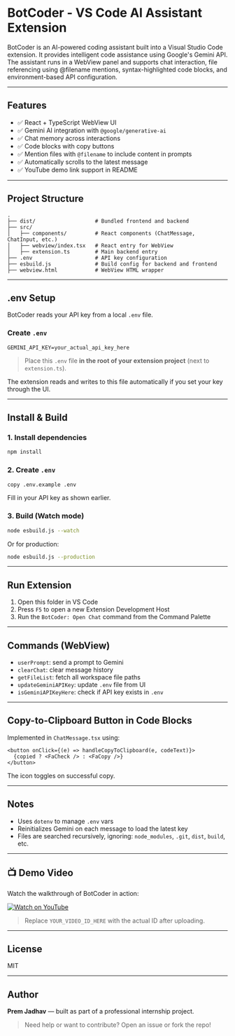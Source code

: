 # BotCoder - VS Code AI Assistant Extension

BotCoder is an AI-powered coding assistant built into a Visual Studio Code extension. It provides intelligent code assistance using Google's Gemini API. The assistant runs in a WebView panel and supports chat interaction, file referencing using @filename mentions, syntax-highlighted code blocks, and environment-based API configuration.

---

## Features

- ✅ React + TypeScript WebView UI
- ✅ Gemini AI integration with `@google/generative-ai`
- ✅ Chat memory across interactions
- ✅ Code blocks with copy buttons
- ✅ Mention files with `@filename` to include content in prompts
- ✅ Automatically scrolls to the latest message
- ✅ YouTube demo link support in README

---

## Project Structure

```
.
├── dist/                   # Bundled frontend and backend
├── src/
│   ├── components/         # React components (ChatMessage, ChatInput, etc.)
│   ├── webview/index.tsx   # React entry for WebView
│   ├── extension.ts        # Main backend entry
├── .env                    # API key configuration
├── esbuild.js              # Build config for backend and frontend
├── webview.html            # WebView HTML wrapper
```

---

## .env Setup

BotCoder reads your API key from a local `.env` file.

### Create `.env`

```env
GEMINI_API_KEY=your_actual_api_key_here
```

> Place this `.env` file **in the root of your extension project** (next to `extension.ts`).

The extension reads and writes to this file automatically if you set your key through the UI.

---

## Install & Build

### 1. Install dependencies

```bash
npm install
```

### 2. Create `.env`

```bash
copy .env.example .env
```

Fill in your API key as shown earlier.

### 3. Build (Watch mode)

```bash
node esbuild.js --watch
```

Or for production:

```bash
node esbuild.js --production
```

---

## Run Extension

1. Open this folder in VS Code
2. Press `F5` to open a new Extension Development Host
3. Run the `BotCoder: Open Chat` command from the Command Palette

---

## Commands (WebView)

- `userPrompt`: send a prompt to Gemini
- `clearChat`: clear message history
- `getFileList`: fetch all workspace file paths
- `updateGeminiAPIKey`: update `.env` file from UI
- `isGeminiAPIKeyHere`: check if API key exists in `.env`

---

## Copy-to-Clipboard Button in Code Blocks

Implemented in `ChatMessage.tsx` using:

```tsx
<button onClick={(e) => handleCopyToClipboard(e, codeText)}>
  {copied ? <FaCheck /> : <FaCopy />}
</button>
```

The icon toggles on successful copy.

---

## Notes

- Uses `dotenv` to manage `.env` vars
- Reinitializes Gemini on each message to load the latest key
- Files are searched recursively, ignoring: `node_modules`, `.git`, `dist`, `build`, etc.

---

## 📺 Demo Video

Watch the walkthrough of BotCoder in action:

[![Watch on YouTube](https://img.youtube.com/vi/YOUR_VIDEO_ID_HERE/0.jpg)](https://www.youtube.com/watch?v=YOUR_VIDEO_ID_HERE)

> Replace `YOUR_VIDEO_ID_HERE` with the actual ID after uploading.

---

## License

MIT

---

## Author

**Prem Jadhav** — built as part of a professional internship project.

> Need help or want to contribute? Open an issue or fork the repo!

